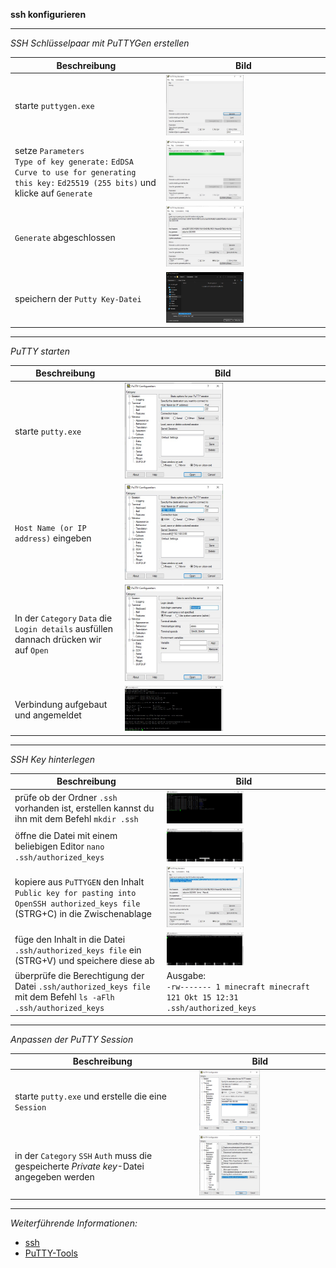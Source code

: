 **ssh konfigurieren**

---

_SSH Schlüsselpaar mit PuTTYGen erstellen_

| Beschreibung          | Bild |
| --------------------- | ---- |
| starte ```puttygen.exe```                                                                                                                                                     | <img width="50%" src="https://github.com/dr-woitschek/minecraft/blob/main/JavaEdition/Dedicated_Server/07_SSH_konfigurieren/Bilder/Schritt_01_PuTTYGen_01.jpg"> |
| setze ```Parameters``` <br/> ```Type of key generate:``` ```EdDSA``` <br/> ```Curve to use for generating this key:``` ```Ed25519 (255 bits)``` und klicke auf ```Generate``` | <img width="50%" src="https://github.com/dr-woitschek/minecraft/blob/main/JavaEdition/Dedicated_Server/07_SSH_konfigurieren/Bilder/Schritt_01_PuTTYGen_02.jpg"> |
| ```Generate``` abgeschlossen                                                                                                                                                  | <img width="50%" src="https://github.com/dr-woitschek/minecraft/blob/main/JavaEdition/Dedicated_Server/07_SSH_konfigurieren/Bilder/Schritt_01_PuTTYGen_03.jpg"> |
| speichern der ```Putty Key-Datei```                                                                                                                                           | <img width="50%" src="https://github.com/dr-woitschek/minecraft/blob/main/JavaEdition/Dedicated_Server/07_SSH_konfigurieren/Bilder/Schritt_01_PuTTYGen_04.jpg"> |

---

_PuTTY starten_

| Beschreibung          | Bild |
| --------------------- | ---- |
| starte ```putty.exe```                                                                                      | <img width="50%" src="https://github.com/dr-woitschek/minecraft/blob/main/JavaEdition/Dedicated_Server/07_SSH_konfigurieren/Bilder/Schritt_02_PuTTY_01.jpg"> |
| ```Host Name (or IP address)``` eingeben                                                                    | <img width="50%" src="https://github.com/dr-woitschek/minecraft/blob/main/JavaEdition/Dedicated_Server/07_SSH_konfigurieren/Bilder/Schritt_02_PuTTY_02.jpg"> |
| In der ```Category``` ```Data``` die ```Login details``` ausfüllen <br/> dannach drücken wir auf ```Open``` | <img width="50%" src="https://github.com/dr-woitschek/minecraft/blob/main/JavaEdition/Dedicated_Server/07_SSH_konfigurieren/Bilder/Schritt_02_PuTTY_03.jpg"> |
| Verbindung aufgebaut und angemeldet                                                                         | <img width="50%" src="https://github.com/dr-woitschek/minecraft/blob/main/JavaEdition/Dedicated_Server/07_SSH_konfigurieren/Bilder/Schritt_02_PuTTY_04.jpg"> |

---

_SSH Key hinterlegen_

| Beschreibung          | Bild |
| --------------------- | ---- |
| prüfe ob der Ordner ```.ssh``` vorhanden ist, erstellen kannst du ihn mit dem Befehl ```mkdir .ssh```                               | <img width="50%" src="https://github.com/dr-woitschek/minecraft/blob/main/JavaEdition/Dedicated_Server/07_SSH_konfigurieren/Bilder/Schritt_03_authorized_keys_01.jpg"> |
| öffne die Datei mit einem beliebigen Editor ```nano .ssh/authorized_keys```                                                         | <img width="50%" src="https://github.com/dr-woitschek/minecraft/blob/main/JavaEdition/Dedicated_Server/07_SSH_konfigurieren/Bilder/Schritt_03_authorized_keys_02.jpg"> |
| kopiere aus ```PuTTYGEN``` den Inhalt ```Public key for pasting into OpenSSH authorized_keys file``` (STRG+C) in die Zwischenablage | <img width="50%" src="https://github.com/dr-woitschek/minecraft/blob/main/JavaEdition/Dedicated_Server/07_SSH_konfigurieren/Bilder/Schritt_03_authorized_keys_03.jpg"> |
| füge den Inhalt in die Datei ```.ssh/authorized_keys file``` ein (STRG+V) und speichere diese ab                                    | <img width="50%" src="https://github.com/dr-woitschek/minecraft/blob/main/JavaEdition/Dedicated_Server/07_SSH_konfigurieren/Bilder/Schritt_03_authorized_keys_04.jpg"> |
| überprüfe die Berechtigung der Datei ```.ssh/authorized_keys file``` mit dem Befehl ```ls -aFlh .ssh/authorized_keys```             | Ausgabe: <br/> ```-rw------- 1 minecraft minecraft 121 Okt 15 12:31 .ssh/authorized_keys```                                                                            |

---

_Anpassen der PuTTY Session_

| Beschreibung          | Bild |
| --------------------- | ---- |
| starte ```putty.exe``` und erstelle die eine ```Session```                                                                                           | <img width="50%" src="https://github.com/dr-woitschek/minecraft/blob/main/JavaEdition/Dedicated_Server/07_SSH_konfigurieren/Bilder/Schritt_04_PuTTY_01.jpg"> |
| in der ```Category``` ```SSH``` ```Auth``` muss die gespeicherte _Private key_-Datei angegeben werden                                                | <img width="50%" src="https://github.com/dr-woitschek/minecraft/blob/main/JavaEdition/Dedicated_Server/07_SSH_konfigurieren/Bilder/Schritt_04_PuTTY_02.jpg"> |

---

_Weiterführende Informationen:_
* [ssh](https://wiki.ubuntuusers.de/SSH/)
* [PuTTY-Tools](https://www.chiark.greenend.org.uk/~sgtatham/putty/latest.html/)
